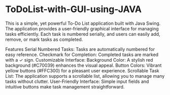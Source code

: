 # ToDoList-with-GUI-using-JAVA
This is a simple, yet powerful To-Do List application built with Java Swing. The application provides a user-friendly graphical interface for managing tasks efficiently. Each task is numbered serially, and users can easily add, remove, or mark tasks as completed.

Features
Serial Numbered Tasks: Tasks are automatically numbered for easy reference.
Checkmark for Completion: Completed tasks are marked with a ✓ sign.
Customizable Interface:
Background Color: A stylish red background (#C70039) enhances the visual appeal.
Button Colors: Vibrant yellow buttons (#FFC300) for a pleasant user experience.
Scrollable Task List: The application supports a scrollable list, allowing you to manage many tasks without clutter.
User-Friendly Interface: Simple input fields and intuitive buttons make task management straightforward.
